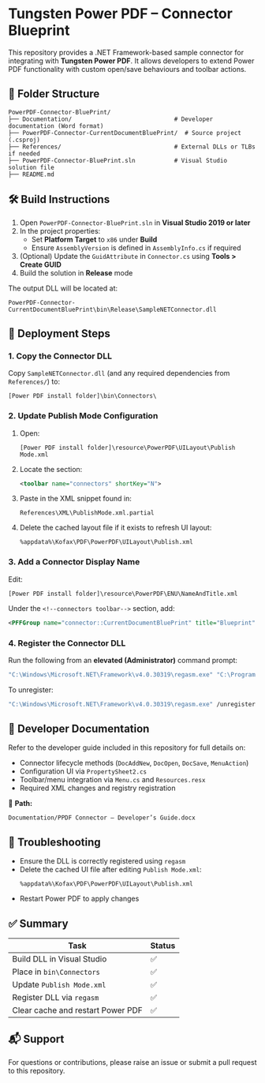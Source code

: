 # Tungsten Power PDF – Connector Blueprint

This repository provides a .NET Framework-based sample connector for integrating with **Tungsten Power PDF**. It allows developers to extend Power PDF functionality with custom open/save behaviours and toolbar actions.

## 📁 Folder Structure

```
PowerPDF-Connector-BluePrint/
├── Documentation/                             # Developer documentation (Word format)
├── PowerPDF-Connector-CurrentDocumentBluePrint/  # Source project (.csproj)
├── References/                                # External DLLs or TLBs if needed
├── PowerPDF-Connector-BluePrint.sln           # Visual Studio solution file
├── README.md
```

## 🛠 Build Instructions

1. Open `PowerPDF-Connector-BluePrint.sln` in **Visual Studio 2019 or later**
2. In the project properties:
   - Set **Platform Target** to `x86` under **Build**
   - Ensure `AssemblyVersion` is defined in `AssemblyInfo.cs` if required
3. (Optional) Update the `GuidAttribute` in `Connector.cs` using **Tools > Create GUID**
4. Build the solution in **Release** mode

The output DLL will be located at:
```
PowerPDF-Connector-CurrentDocumentBluePrint\bin\Release\SampleNETConnector.dll
```

## 🚀 Deployment Steps

### 1. Copy the Connector DLL

Copy `SampleNETConnector.dll` (and any required dependencies from `References/`) to:
```
[Power PDF install folder]\bin\Connectors\
```

### 2. Update Publish Mode Configuration

1. Open:
   ```
   [Power PDF install folder]\resource\PowerPDF\UILayout\Publish Mode.xml
   ```
2. Locate the section:
   ```xml
   <toolbar name="connectors" shortKey="N">
   ```
3. Paste in the XML snippet found in:
   ```
   References\XML\PublishMode.xml.partial
   ```
4. Delete the cached layout file if it exists to refresh UI layout:
   ```
   %appdata%\Kofax\PDF\PowerPDF\UILayout\Publish.xml
   ```

### 3. Add a Connector Display Name

Edit:
```
[Power PDF install folder]\resource\PowerPDF\ENU\NameAndTitle.xml
```

Under the `<!--connectors toolbar-->` section, add:
```xml
<PFFGroup name="connector::CurrentDocumentBluePrint" title="Blueprint" />
```

### 4. Register the Connector DLL

Run the following from an **elevated (Administrator)** command prompt:

```cmd
"C:\Windows\Microsoft.NET\Framework\v4.0.30319\regasm.exe" "C:\Program Files (x86)\Kofax\Power PDF 51\bin\Connectors\SampleNETConnector.dll" /codebase
```

To unregister:
```cmd
"C:\Windows\Microsoft.NET\Framework\v4.0.30319\regasm.exe" /unregister "C:\Program Files (x86)\Kofax\Power PDF 51\bin\Connectors\SampleNETConnector.dll"
```

## 📄 Developer Documentation

Refer to the developer guide included in this repository for full details on:
- Connector lifecycle methods (`DocAddNew`, `DocOpen`, `DocSave`, `MenuAction`)
- Configuration UI via `PropertySheet2.cs`
- Toolbar/menu integration via `Menu.cs` and `Resources.resx`
- Required XML changes and registry registration

📄 **Path:**
```
Documentation/PPDF Connector – Developer’s Guide.docx
```

## 🧹 Troubleshooting

- Ensure the DLL is correctly registered using `regasm`
- Delete the cached UI file after editing `Publish Mode.xml`:
  ```
  %appdata%\Kofax\PDF\PowerPDF\UILayout\Publish.xml
  ```
- Restart Power PDF to apply changes

## ✅ Summary

| Task                              | Status |
|-----------------------------------|--------|
| Build DLL in Visual Studio        | ✅     |
| Place in `bin\Connectors`         | ✅     |
| Update `Publish Mode.xml`         | ✅     |
| Register DLL via `regasm`         | ✅     |
| Clear cache and restart Power PDF | ✅     |

## 📬 Support

For questions or contributions, please raise an issue or submit a pull request to this repository.